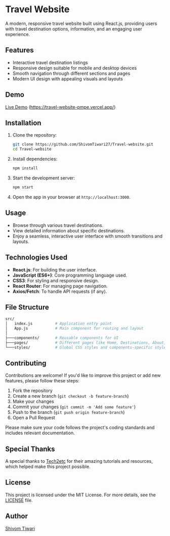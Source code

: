 # Travel Website

A modern, responsive travel website built using React.js, providing users with travel destination options, information, and an engaging user experience.

## Features

- Interactive travel destination listings
- Responsive design suitable for mobile and desktop devices
- Smooth navigation through different sections and pages
- Modern UI design with appealing visuals and layouts

## Demo

[Live Demo](#) (https://travel-website-pmpe.vercel.app/)

## Installation

1. Clone the repository:

    ```bash
    git clone https://github.com/ShivomTiwari27/Travel-website.git
    cd Travel-website
    ```

2. Install dependencies:

    ```bash
    npm install
    ```

3. Start the development server:

    ```bash
    npm start
    ```

4. Open the app in your browser at `http://localhost:3000`.

## Usage

- Browse through various travel destinations.
- View detailed information about specific destinations.
- Enjoy a seamless, interactive user interface with smooth transitions and layouts.

## Technologies Used

- **React.js**: For building the user interface.
- **JavaScript (ES6+)**: Core programming language used.
- **CSS3**: For styling and responsive design.
- **React Router**: For managing page navigation.
- **Axios/Fetch**: To handle API requests (if any).

## File Structure

```bash
src/
│   index.js          # Application entry point
│   App.js            # Main component for routing and layout
│
├───components/       # Reusable components for UI
├───pages/            # Different pages like Home, Destinations, About, etc.
└───styles/           # Global CSS styles and components-specific styles
```
## Contributing

Contributions are welcome! If you'd like to improve this project or add new features, please follow these steps:

1. Fork the repository
2. Create a new branch (`git checkout -b feature-branch`)
3. Make your changes
4. Commit your changes (`git commit -m 'Add some feature'`)
5. Push to the branch (`git push origin feature-branch`)
6. Open a Pull Request

Please make sure your code follows the project's coding standards and includes relevant documentation.

## Special Thanks

A special thanks to [Tech2etc](https://www.youtube.com/@Tech2etc) for their amazing tutorials and resources, which helped make this project possible.

## License

This project is licensed under the MIT License. For more details, see the [LICENSE](LICENSE) file.

## Author

[Shivom Tiwari](https://github.com/ShivomTiwari27)
